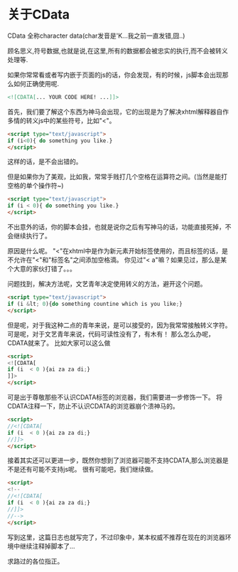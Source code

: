 # 关于CData

CData 全称character data(char发音是'K...我之前一直发错,囧..)

顾名思义,符号数据,也就是说,在这里,所有的数据都会被忠实的执行,而不会被转义处理等. 

如果你常常看或者写内嵌于页面的js的话，你会发现，有的时候，js脚本会出现那么如何正确使用呢. 

<!-- more -->

```html
<![CDATA[... YOUR CODE HERE! ...]]>
```

首先，我们要了解这个东西为神马会出现，它的出现是为了解决xhtml解释器自作多情的转义js中的某些符号，比如"<"。

```html
<script type="text/javascript">
if (i<0){ do something you like.}
</script>
```

这样的话，是不会出错的。 

但是如果你为了美观，比如我，常常手贱打几个空格在运算符之间。(当然是能打空格的单个操作符~)

```html
<script type="text/javascript">
if (i < 0){ do something you like.}
</script>
```

不出意外的话，你的脚本会挂，也就是说你之后有写神马的话，功能直接死掉，不会继续执行了。 

原因是什么呢。 "<"在xhtml中是作为新元素开始标签使用的，而且标签的话，是不允许在"<"和"标签名"之间添加空格滴。 你见过"< a"嘛？如果见过，那么是某个大意的家伙打错了。。。 

问题找到，解决方法呢，文艺青年决定使用转义的方法，避开这个问题。

```html
<script type="text/javascript">
if (i &lt; 0){do something countine which is you like;}
</script>
```

但是呢，对于我这种二点的青年来说，是可以接受的，因为我常常接触转义字符。 可是呢，对于文艺青年来说，代码可读性没有了，有木有！ 那么怎么办呢，CDATA就来了。 比如大家可以这么做

```html
<script>
<![CDATA[
if (i  < 0 ){ai za za di;}
]]>
</script>
```

可是出于尊敬那些不认识CDATA标签的浏览器，我们需要进一步修饰一下。 将CDATA注释一下，防止不认识CDATA的浏览器崩个溃神马的。

```html
<script>
//<![CDATA[
if (i  < 0 ){ai za za di;}
//]]>
</script>
```

接着其实还可以更进一步，既然你想到了浏览器可能不支持CDATA,那么浏览器是不是还有可能不支持js呢。 很有可能吧，我们继续做。

```html
<script>
<!--
//<![CDATA[
if (i  < 0 ){ai za za di;}
//]]>
//-->
</script>
```

写到这里，这篇日志也就写完了，不过印象中，某本权威不推荐在现在的浏览器环境中继续注释掉脚本了...

求路过的各位指正。

